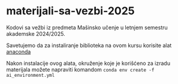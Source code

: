 # materijali-sa-vezbi-2025

Kodovi sa vežbi iz predmeta Mašinsko učenje u letnjem semestru akademske 2024/2025.

Savetujemo da za instaliranje biblioteka na ovom kursu korisite alat [anaconda](https://docs.conda.io/projects/conda/en/stable/index.html)

Nakon instalacije ovog alata, okruženje koje je korišćeno za izradu materijala možete napraviti komandom `conda env create -f ai_environment.yml`